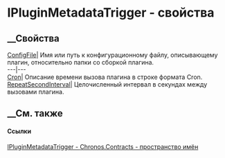 # IPluginMetadataTrigger - свойства
##  __Свойства
[ConfigFile](P_Chronos_Contracts_IPluginMetadataTrigger_ConfigFile.htm)|  Имя
или путь к конфигурационному файлу, описывающему плагин, относительно папки со
сборкой плагина.  
---|---  
[Cron](P_Chronos_Contracts_IPluginMetadataTrigger_Cron.htm)|  Описание времени
вызова плагина в строке формата Cron.  
[RepeatSecondInterval](P_Chronos_Contracts_IPluginMetadataTrigger_RepeatSecondInterval.htm)|
Целочисленный интервал в секундах между вызовами плагина.  
## __См. также
#### Ссылки
[IPluginMetadataTrigger - ](T_Chronos_Contracts_IPluginMetadataTrigger.htm)
[Chronos.Contracts - пространство имён](N_Chronos_Contracts.htm)
